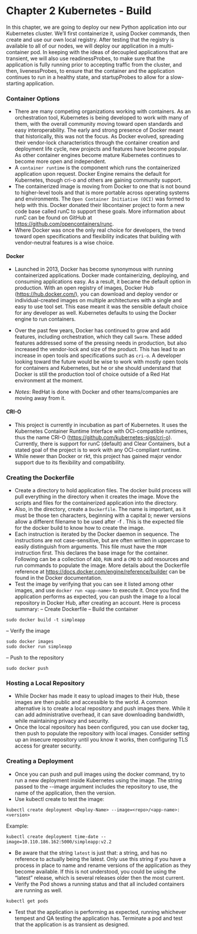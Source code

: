 # Chapter 2 Kubernetes - Build

In this chapter, we are going to deploy our new Python application into our Kubernetes cluster. We’ll first containerize it, using
Docker commands, then create and use our own local registry. After testing that the registry is available to all of our nodes, we
will deploy our application in a multi-container pod. In keeping with the ideas of decoupled applications that are transient, we
will also use readinessProbes, to make sure that the application is fully running prior to accepting traffic from the cluster, and
then, livenessProbes, to ensure that the container and the application continues to run in a healthy state, and startupProbes
to allow for a slow-starting application.

### Container Options
- There are many competing organizations working with containers. As an orchestration tool, Kubernetes is being developed
to work with many of them, with the overall community moving toward open standards and easy interoperability.
The early and strong presence of Docker meant that historically, this was not the focus. As Docker evolved, spreading
their vendor-lock characteristics through the container creation and deployment life cycle, new projects and features
have become popular. As other container engines become mature Kubernetes continues to become more open and
independent.
- A `container runtime` is the component which runs the containerized application upon request. Docker Engine remains
the default for Kubernetes, though cri-o and others are gaining community support.
- The containerized image is moving from Docker to one that is not bound to higher-level tools and that is more portable
across operating systems and environments. The `Open Container Initiative (OCI)` was formed to help with this. Docker donated their libcontainer project to form a new code base called runC to support these goals. More information about
runC can be found on GitHub at https://github.com/opencontainers/runc.
- Where Docker was once the only real choice for developers, the trend toward open specifications and flexibility indicates
that building with vendor-neutral features is a wise choice.

#### Docker
- Launched in 2013, Docker has become synonymous with running containerized applications. Docker made containerizing,
deploying, and consuming applications easy. As a result, it became the default option in production. With an open registry of images, Docker Hub (https://hub.docker.com/), you can download and deploy vendor or individual-created images on multiple architectures with a single and easy to use tool set. This ease meant it was the sensible default choice for any developer as well. Kubernetes defaults to using the Docker engine to run containers.
- Over the past few years, Docker has continued to grow and add features, including orchestration, which they call `Swarm`.
These added features addressed some of the pressing needs in production, but also increased the vendor-lock and size of the product.
This has lead to an increase in open tools and specifications such as `cri-o`. A developer looking toward the future would be wise to work with mostly open tools for containers and Kubernetes, but he or she should understand that Docker is still the production tool of choice outside of a Red Hat environment at the moment.

- *Notes*: RedHat is done with Docker and other teams/companies are moving away from it.


#### CRI-O
- This project is currently in incubation as part of Kubernetes. It uses the Kubernetes Container Runtime Interface with
OCI-compatible runtimes, thus the name CRI-O (https://github.com/kubernetes-sigs/cri-o). Currently, there is support
for runC (default) and Clear Containers, but a stated goal of the project is to work with any OCI-compliant runtime.
- While newer than Docker or rkt, this project has gained major vendor support due to its flexibility and compatibility.


### Creating the Dockerfile
- Create a directory to hold application files. The docker build process will pull everything in the directory when it creates
the image. Move the scripts and files for the containerized application into the directory.
- Also, in the directory, create a `Dockerfile`. The name is important, as it must be those ten characters, beginning with a capital `D`; newer versions allow a different filename to be used after -f <filename>. This is the expected file for the
docker build to know how to create the image.
- Each instruction is iterated by the Docker daemon in sequence. The instructions are not case-sensitive, but are often written in uppercase to easily distinguish from arguments. This file must have the `FROM` instruction first. This declares the
base image for the container. Following can be a collection of `ADD`, `RUN` and a `CMD` to add resources and run commands to populate the image. More details about the Dockerfile reference at https://docs.docker.com/engine/reference/builder
can be found in the Docker documentation.
- Test the image by verifying that you can see it listed among other images, and use `docker run <app-name>` to execute it. Once you find the application performs as expected, you can push the image to a local repository in Docker Hub, after
creating an account. Here is process summary:
– Create Dockerfile
– Build the container
```
sudo docker build -t simpleapp
```
– Verify the image
```
sudo docker images
sudo docker run simpleapp
```
– Push to the repository
```
sudo docker push
```

### Hosting a Local Repository
- While Docker has made it easy to upload images to their Hub, these images are then public and accessible to the world.
A common alternative is to create a local repository and push images there. While it can add administrative overhead,
it can save downloading bandwidth, while maintaining privacy and security.
- Once the local repository has been configured, you can use docker tag, then push to populate the repository with local
images. Consider setting up an insecure repository until you know it works, then configuring TLS access for greater
security.

### Creating a Deployment
- Once you can push and pull images using the docker command, try to run a new deployment inside Kubernetes using
the image. The string passed to the --image argument includes the repository to use, the name of the application, then
the version.
- Use kubectl create to test the image:
```
kubectl create deployment <Deploy-Name> --image=<repo>/<app-name>:<version>
```
Example:
```
kubectl create deployment time-date --image=10.110.186.162:5000/simpleapp:v2.2
```
- Be aware that the string `latest` is just that: a string, and has no reference to actually being the latest. Only use this string if you have a process in place to name and rename versions of the application as they become available. If this is
not understood, you could be using the “latest” release, which is several releases older then the most current.
- Verify the Pod shows a running status and that all included containers are running as well.
```
kubectl get pods
```
- Test that the application is performing as expected, running whichever tempest and QA testing the application has.
Terminate a pod and test that the application is as transient as designed.
